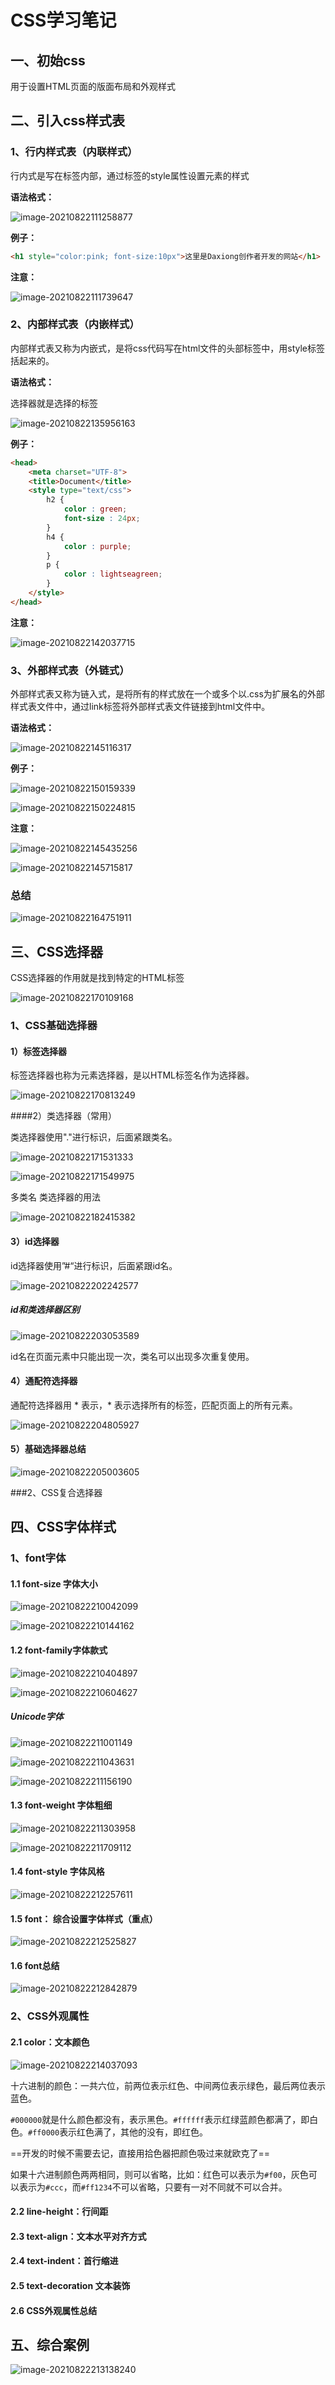 # CSS学习笔记

## 一、初始css

用于设置HTML页面的版面布局和外观样式



## 二、引入css样式表

### 1、行内样式表（内联样式）

行内式是写在标签内部，通过标签的style属性设置元素的样式

**语法格式：**

![image-20210822111258877](C:\Users\eshore\AppData\Roaming\Typora\typora-user-images\image-20210822111258877.png)

**例子：**

```html
<h1 style="color:pink; font-size:10px">这里是Daxiong创作者开发的网站</h1>
```

**注意：**

![image-20210822111739647](C:\Users\eshore\AppData\Roaming\Typora\typora-user-images\image-20210822111739647.png)



### 2、内部样式表（内嵌样式）

内部样式表又称为内嵌式，是将css代码写在html文件的<head>头部标签中，用style标签括起来的。

 **语法格式：**

选择器就是选择的标签

![image-20210822135956163](C:\Users\eshore\AppData\Roaming\Typora\typora-user-images\image-20210822135956163.png)

 **例子：**

```html
<head>
	<meta charset="UTF-8">
	<title>Document</title>
	<style type="text/css">
		h2 {
			color : green;
			font-size : 24px;
		}
		h4 {
			color : purple;
		}
		p {
			color : lightseagreen;
		}
	</style>
</head>
```

**注意：**

![image-20210822142037715](C:\Users\eshore\AppData\Roaming\Typora\typora-user-images\image-20210822142037715.png)



### 3、外部样式表（外链式）

外部样式表又称为链入式，是将所有的样式放在一个或多个以.css为扩展名的外部样式表文件中，通过link标签将外部样式表文件链接到html文件中。

**语法格式：**

![image-20210822145116317](C:\Users\eshore\AppData\Roaming\Typora\typora-user-images\image-20210822145116317.png)

**例子：**

![image-20210822150159339](C:\Users\eshore\AppData\Roaming\Typora\typora-user-images\image-20210822150159339.png)

![image-20210822150224815](C:\Users\eshore\AppData\Roaming\Typora\typora-user-images\image-20210822150224815.png)

**注意：**

![image-20210822145435256](C:\Users\eshore\AppData\Roaming\Typora\typora-user-images\image-20210822145435256.png)

![image-20210822145715817](C:\Users\eshore\AppData\Roaming\Typora\typora-user-images\image-20210822145715817.png)



### 总结

![image-20210822164751911](C:\Users\eshore\AppData\Roaming\Typora\typora-user-images\image-20210822164751911.png)



## 三、CSS选择器

CSS选择器的作用就是找到特定的HTML标签

![image-20210822170109168](C:\Users\eshore\AppData\Roaming\Typora\typora-user-images\image-20210822170109168.png)



### 1、CSS基础选择器

#### 1）标签选择器

标签选择器也称为元素选择器，是以HTML标签名作为选择器。

![image-20210822170813249](C:\Users\eshore\AppData\Roaming\Typora\typora-user-images\image-20210822170813249.png)

####2）类选择器（常用）

类选择器使用"."进行标识，后面紧跟类名。

![image-20210822171531333](C:\Users\eshore\AppData\Roaming\Typora\typora-user-images\image-20210822171531333.png)

![image-20210822171549975](C:\Users\eshore\AppData\Roaming\Typora\typora-user-images\image-20210822171549975.png)

多类名 类选择器的用法

![image-20210822182415382](C:\Users\eshore\AppData\Roaming\Typora\typora-user-images\image-20210822182415382.png)



#### 3）id选择器

id选择器使用”#“进行标识，后面紧跟id名。

![image-20210822202242577](C:\Users\eshore\AppData\Roaming\Typora\typora-user-images\image-20210822202242577.png)



##### id和类选择器区别

![image-20210822203053589](C:\Users\eshore\AppData\Roaming\Typora\typora-user-images\image-20210822203053589.png)

id名在页面元素中只能出现一次，类名可以出现多次重复使用。



#### 4）通配符选择器

通配符选择器用 * 表示，* 表示选择所有的标签，匹配页面上的所有元素。

![image-20210822204805927](C:\Users\eshore\AppData\Roaming\Typora\typora-user-images\image-20210822204805927.png)



#### 5）基础选择器总结

![image-20210822205003605](C:\Users\eshore\AppData\Roaming\Typora\typora-user-images\image-20210822205003605.png)



###2、CSS复合选择器





## 四、CSS字体样式

### 1、font字体

#### 1.1 font-size 字体大小

![image-20210822210042099](C:\Users\eshore\AppData\Roaming\Typora\typora-user-images\image-20210822210042099.png)

![image-20210822210144162](C:\Users\eshore\AppData\Roaming\Typora\typora-user-images\image-20210822210144162.png)



#### 1.2 font-family字体款式

![image-20210822210404897](C:\Users\eshore\AppData\Roaming\Typora\typora-user-images\image-20210822210404897.png)

![image-20210822210604627](C:\Users\eshore\AppData\Roaming\Typora\typora-user-images\image-20210822210604627.png)

##### Unicode字体

![image-20210822211001149](C:\Users\eshore\AppData\Roaming\Typora\typora-user-images\image-20210822211001149.png)

![image-20210822211043631](C:\Users\eshore\AppData\Roaming\Typora\typora-user-images\image-20210822211043631.png)

![image-20210822211156190](C:\Users\eshore\AppData\Roaming\Typora\typora-user-images\image-20210822211156190.png)



#### 1.3 font-weight 字体粗细

![image-20210822211303958](C:\Users\eshore\AppData\Roaming\Typora\typora-user-images\image-20210822211303958.png)

![image-20210822211709112](C:\Users\eshore\AppData\Roaming\Typora\typora-user-images\image-20210822211709112.png)



#### 1.4 font-style 字体风格

![image-20210822212257611](C:\Users\eshore\AppData\Roaming\Typora\typora-user-images\image-20210822212257611.png)



#### 1.5 font： 综合设置字体样式（重点）

![image-20210822212525827](C:\Users\eshore\AppData\Roaming\Typora\typora-user-images\image-20210822212525827.png)



#### 1.6 font总结

![image-20210822212842879](C:\Users\eshore\AppData\Roaming\Typora\typora-user-images\image-20210822212842879.png)



### 2、CSS外观属性

#### 2.1 color：文本颜色

![image-20210822214037093](C:\Users\eshore\AppData\Roaming\Typora\typora-user-images\image-20210822214037093.png)

十六进制的颜色：一共六位，前两位表示红色、中间两位表示绿色，最后两位表示蓝色。

`#000000`就是什么颜色都没有，表示黑色。`#ffffff`表示红绿蓝颜色都满了，即白色。`#ff0000`表示红色满了，其他的没有，即红色。

==开发的时候不需要去记，直接用拾色器把颜色吸过来就欧克了==

如果十六进制颜色两两相同，则可以省略，比如：红色可以表示为`#f00`，灰色可以表示为`#ccc`，而`#ff1234`不可以省略，只要有一对不同就不可以合并。







#### 2.2 line-height：行间距





#### 2.3 text-align：文本水平对齐方式



#### 2.4 text-indent：首行缩进



#### 2.5 text-decoration 文本装饰



#### 2.6 CSS外观属性总结









## 五、综合案例

 ![image-20210822213138240](C:\Users\eshore\AppData\Roaming\Typora\typora-user-images\image-20210822213138240.png)























